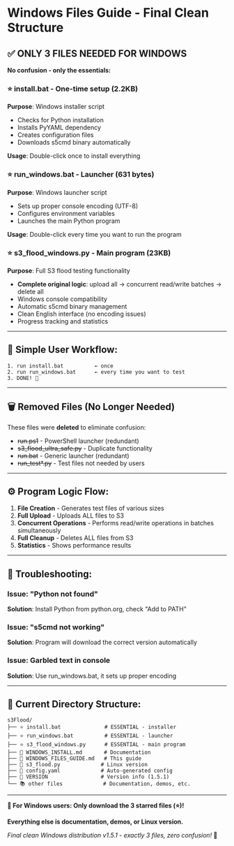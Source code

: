 # Windows Files Guide - Final Clean Structure

## ✅ **ONLY 3 FILES NEEDED FOR WINDOWS**

**No confusion - only the essentials:**

### ⭐ **install.bat** - One-time setup (2.2KB)
**Purpose**: Windows installer script
- Checks for Python installation
- Installs PyYAML dependency
- Creates configuration files
- Downloads s5cmd binary automatically

**Usage**: Double-click once to install everything

### ⭐ **run_windows.bat** - Launcher (631 bytes)
**Purpose**: Windows launcher script  
- Sets up proper console encoding (UTF-8)
- Configures environment variables
- Launches the main Python program

**Usage**: Double-click every time you want to run the program

### ⭐ **s3_flood_windows.py** - Main program (23KB)
**Purpose**: Full S3 flood testing functionality
- **Complete original logic**: upload all → concurrent read/write batches → delete all
- Windows console compatibility
- Automatic s5cmd binary management
- Clean English interface (no encoding issues)
- Progress tracking and statistics

---

## 🚀 **Simple User Workflow:**

```
1. run install.bat          ← once
2. run run_windows.bat      ← every time you want to test
3. DONE! 🎉
```

---

## 🗑️ **Removed Files (No Longer Needed)**

These files were **deleted** to eliminate confusion:
- ~~run.ps1~~ - PowerShell launcher (redundant)
- ~~s3_flood_ultra_safe.py~~ - Duplicate functionality  
- ~~run.bat~~ - Generic launcher (redundant)
- ~~run_test*.py~~ - Test files not needed by users

---

## ⚙️ **Program Logic Flow:**

1. **File Creation** - Generates test files of various sizes
2. **Full Upload** - Uploads ALL files to S3
3. **Concurrent Operations** - Performs read/write operations in batches simultaneously
4. **Full Cleanup** - Deletes ALL files from S3
5. **Statistics** - Shows performance results

---

## 🐛 **Troubleshooting:**

### Issue: "Python not found"
**Solution**: Install Python from python.org, check "Add to PATH"

### Issue: "s5cmd not working"  
**Solution**: Program will download the correct version automatically

### Issue: Garbled text in console
**Solution**: Use run_windows.bat, it sets up proper encoding

---

## 📂 **Current Directory Structure:**

```
s3Flood/
├── ⭐ install.bat              # ESSENTIAL - installer
├── ⭐ run_windows.bat          # ESSENTIAL - launcher  
├── ⭐ s3_flood_windows.py      # ESSENTIAL - main program
├── 📖 WINDOWS_INSTALL.md       # Documentation
├── 📖 WINDOWS_FILES_GUIDE.md   # This guide
├── 🐧 s3_flood.py             # Linux version
├── 📄 config.yaml             # Auto-generated config
├── 📄 VERSION                 # Version info (1.5.1)
└── 📚 other files             # Documentation, demos, etc.
```

---

**🎯 For Windows users: Only download the 3 starred files (⭐)!**

**Everything else is documentation, demos, or Linux version.**

*Final clean Windows distribution v1.5.1 - exactly 3 files, zero confusion!* 🚀
